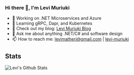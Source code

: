 ### Hi there 👋, I'm Levi Muriuki

- 🔭 Working on .NET Microservices and Azure
- 🌱 Learning gRPC, Dapr, and Kubernetes
- 📜 Check out my blog: [Levi Muriuki Blog](https://levimatheri.github.io/blog/)
- 💬 Ask me about anything .NET/C# and software design
- 📫 How to reach me: [levimatheri@gmail.com](mailto:levimatheri@gmail.com) | [levi-muriuki](https://www.linkedin.com/in/levi-muriuki-bb9a759a)

## Stats

![Levi's Github Stats](https://github-readme-stats.vercel.app/api?username=levimatheri&show_icons=true&theme=dracula)
